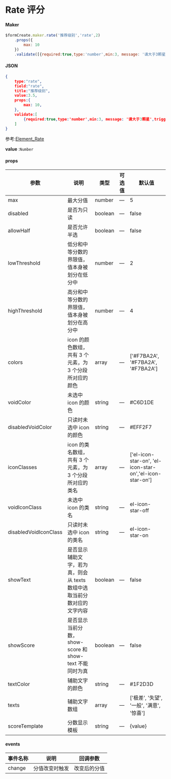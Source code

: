# Rate 评分

#### Maker
```js
$formCreate.maker.rate('推荐级别','rate',2)
    .props({
        max: 10
    })
    .validate([{required:true,type:'number',min:3, message: '请大于3颗星',trigger:'change'}])
```

#### JSON
```json
{
    type:"rate",
    field:"rate",
    title:"推荐级别",
    value:3.5,
    props:{
        max: 10,
    },
    validate:[
        {required:true,type:'number',min:3, message: '请大于3颗星',trigger:'change'}
    ]
}
```

参考:[Element_Rate](http://element-cn.eleme.io/#/zh-CN/component/rate)

**value** :`Number`

#### props

| 参数                     | 说明                                                         | 类型    | 可选值 | 默认值                                                   |
| ------------------------ | ------------------------------------------------------------ | ------- | ------ | -------------------------------------------------------- |
| max                      | 最大分值                                                     | number  | —      | 5                                                        |
| disabled                 | 是否为只读                                                   | boolean | —      | false                                                    |
| allowHalf               | 是否允许半选                                                 | boolean | —      | false                                                    |
| lowThreshold            | 低分和中等分数的界限值，值本身被划分在低分中                 | number  | —      | 2                                                        |
| highThreshold           | 高分和中等分数的界限值，值本身被划分在高分中                 | number  | —      | 4                                                        |
| colors                   | icon 的颜色数组，共有 3 个元素，为 3 个分段所对应的颜色      | array   | —      | ['#F7BA2A', '#F7BA2A', '#F7BA2A']                        |
| voidColor               | 未选中 icon 的颜色                                           | string  | —      | #C6D1DE                                                  |
| disabledVoidColor      | 只读时未选中 icon 的颜色                                     | string  | —      | #EFF2F7                                                  |
| iconClasses             | icon 的类名数组，共有 3 个元素，为 3 个分段所对应的类名      | array   | —      | ['el-icon-star-on', 'el-icon-star-on','el-icon-star-on'] |
| voidIconClass          | 未选中 icon 的类名                                           | string  | —      | el-icon-star-off                                         |
| disabledVoidIconClass | 只读时未选中 icon 的类名                                     | string  | —      | el-icon-star-on                                          |
| showText                | 是否显示辅助文字，若为真，则会从 texts 数组中选取当前分数对应的文字内容 | boolean | —      | false                                                    |
| showScore               | 是否显示当前分数，show-score 和 show-text 不能同时为真       | boolean | —      | false                                                    |
| textColor               | 辅助文字的颜色                                               | string  | —      | #1F2D3D                                                  |
| texts                    | 辅助文字数组                                                 | array   | —      | ['极差', '失望', '一般', '满意', '惊喜']                 |
| scoreTemplate           | 分数显示模板                                                 | string  | —      | {value}                                                  |



#### events

| 事件名称 | 说明           | 回调参数     |
| -------- | -------------- | ------------ |
| change   | 分值改变时触发 | 改变后的分值 |

